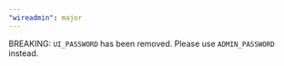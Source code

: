 ```yaml
---
"wireadmin": major
---
```


BREAKING: `UI_PASSWORD` has been removed. Please use `ADMIN_PASSWORD` instead.
